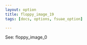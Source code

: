 ```yaml
---
layout: option
title: floppy_image_19
tags: [docs, options, fsuae_option]

---
```


See: floppy_image_0
